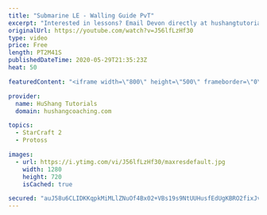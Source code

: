 ```yaml
---
title: "Submarine LE - Walling Guide PvT"
excerpt: "Interested in lessons? Email Devon directly at hushangtutorials@outlook.com ------------------------------------------------------------------------------------------------------- Want to support HuShang Tutorials directly? Patreon is a website where you can contribute a monthly donation that will help"
originalUrl: https://youtube.com/watch?v=J56lfLzHf30
type: video
price: Free
length: PT2M41S
publishedDateTime: 2020-05-29T21:35:23Z
heat: 50

featuredContent: "<iframe width=\"800\" height=\"500\" frameborder=\"0\" src=\"https://www.youtube.com/embed/J56lfLzHf30\" allow=\"accelerometer; autoplay; encrypted-media; gyroscope; picture-in-picture\" allowfullscreen></iframe>"

provider:
  name: HuShang Tutorials
  domain: hushangcoaching.com

topics:
  - StarCraft 2
  - Protoss

images:
  - url: https://i.ytimg.com/vi/J56lfLzHf30/maxresdefault.jpg
    width: 1280
    height: 720
    isCached: true

secured: "auJ58u6CLIDKKqpkMiMLlZNuOf4Bx02+VBs19s9NtUUHusfEdUgKBRO2fixJvzYurnol3M+c7avU3uXoT15ByXb7kHDRv3ELAjfq8qtT1TTVuWGZik0kIFzLiIdZ0OHmoAqIneF55Ip8cFI3+9haF4lm6SuiF6foZPCgUnwJqN3SqhuMg5iT0uvkddznUIrBnFp9q98lvR8WzfhDa3Jyx0afZ0jtdrxdh055EFge9fqBG9gSDgPJ86s0i3db9T9vgqcdnFen8B4xhUaThLZiKU7RERiurKnn8NkfVPkHUw9E6xQPQMhkdfkbhIhubCZb5TVn4UqppaSjSzvJxoPiT2kPRxyc3JnH6aKRthxOKWTSP+G3avhaBXaaXUIRjrdSsMWK5FatTrY/Cf4XdiMhuNlkOdXShdgEyiDZua0g13E=;b/DwhzXXucW36/wpshM2ZA=="
---
```


